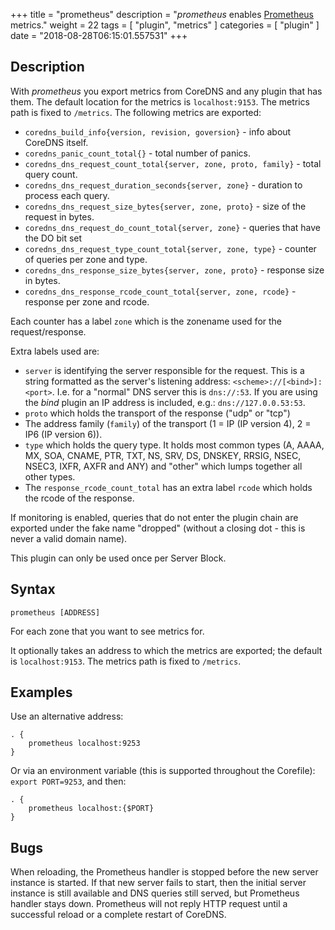 +++
title = "prometheus"
description = "*prometheus* enables [Prometheus](https://prometheus.io/) metrics."
weight = 22
tags = [ "plugin", "metrics" ]
categories = [ "plugin" ]
date = "2018-08-28T06:15:01.557531"
+++

## Description

With *prometheus* you export metrics from CoreDNS and any plugin that has them.
The default location for the metrics is `localhost:9153`. The metrics path is fixed to `/metrics`.
The following metrics are exported:

* `coredns_build_info{version, revision, goversion}` - info about CoreDNS itself.
* `coredns_panic_count_total{}` - total number of panics.
* `coredns_dns_request_count_total{server, zone, proto, family}` - total query count.
* `coredns_dns_request_duration_seconds{server, zone}` - duration to process each query.
* `coredns_dns_request_size_bytes{server, zone, proto}` - size of the request in bytes.
* `coredns_dns_request_do_count_total{server, zone}` -  queries that have the DO bit set
* `coredns_dns_request_type_count_total{server, zone, type}` - counter of queries per zone and type.
* `coredns_dns_response_size_bytes{server, zone, proto}` - response size in bytes.
* `coredns_dns_response_rcode_count_total{server, zone, rcode}` - response per zone and rcode.

Each counter has a label `zone` which is the zonename used for the request/response.

Extra labels used are:

* `server` is identifying the server responsible for the request. This is a string formatted
  as the server's listening address: `<scheme>://[<bind>]:<port>`. I.e. for a "normal" DNS server
  this is `dns://:53`. If you are using the *bind* plugin an IP address is included, e.g.: `dns://127.0.0.53:53`.
* `proto` which holds the transport of the response ("udp" or "tcp")
* The address family (`family`) of the transport (1 = IP (IP version 4), 2 = IP6 (IP version 6)).
* `type` which holds the query type. It holds most common types (A, AAAA, MX, SOA, CNAME, PTR, TXT,
  NS, SRV, DS, DNSKEY, RRSIG, NSEC, NSEC3, IXFR, AXFR and ANY) and "other" which lumps together all
  other types.
* The `response_rcode_count_total` has an extra label `rcode` which holds the rcode of the response.

If monitoring is enabled, queries that do not enter the plugin chain are exported under the fake
name "dropped" (without a closing dot - this is never a valid domain name).

This plugin can only be used once per Server Block.

## Syntax

~~~
prometheus [ADDRESS]
~~~

For each zone that you want to see metrics for.

It optionally takes an address to which the metrics are exported; the default
is `localhost:9153`. The metrics path is fixed to `/metrics`.

## Examples

Use an alternative address:

~~~ corefile
. {
    prometheus localhost:9253
}
~~~

Or via an environment variable (this is supported throughout the Corefile): `export PORT=9253`, and
then:

~~~ corefile
. {
    prometheus localhost:{$PORT}
}
~~~

## Bugs

When reloading, the Prometheus handler is stopped before the new server instance is started.
If that new server fails to start, then the initial server instance is still available and DNS queries still served,
but Prometheus handler stays down.
Prometheus will not reply HTTP request until a successful reload or a complete restart of CoreDNS.
